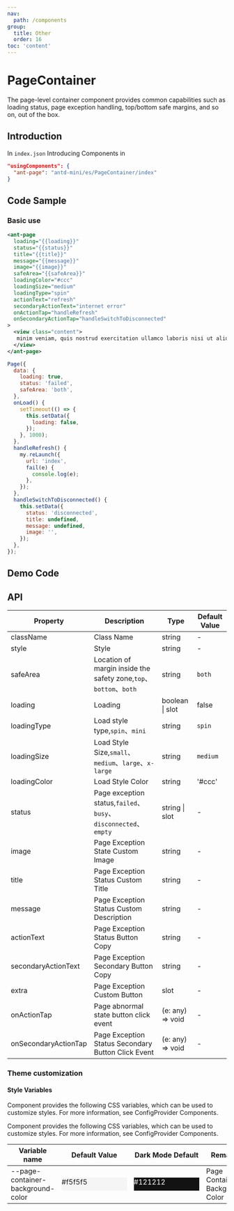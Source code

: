```yaml
---
nav:
  path: /components
group:
  title: Other
  order: 16
toc: 'content'
---
```


# PageContainer

The page-level container component provides common capabilities such as loading status, page exception handling, top/bottom safe margins, and so on, out of the box.

## Introduction

In `index.json` Introducing Components in

```json
"usingComponents": {
  "ant-page": "antd-mini/es/PageContainer/index"
}
```

## Code Sample

### Basic use

```xml
<ant-page
  loading="{{loading}}"
  status="{{status}}"
  title="{{title}}"
  message="{{message}}"
  image="{{image}}"
  safeArea="{{safeArea}}"
  loadingColor="#ccc"
  loadingSize="medium"
  loadingType="spin"
  actionText="refresh"
  secondaryActionText="internet error"
  onActionTap="handleRefresh"
  onSecondaryActionTap="handleSwitchToDisconnected"
>
  <view class="content">
   minim veniam, quis nostrud exercitation ullamco laboris nisi ut aliquip ex ea commodo consequat.
  </view>
</ant-page>
```

```js
Page({
  data: {
    loading: true,
    status: 'failed',
    safeArea: 'both',
  },
  onLoad() {
    setTimeout(() => {
      this.setData({
        loading: false,
      });
    }, 1000);
  },
  handleRefresh() {
    my.reLaunch({
      url: 'index',
      fail(e) {
        console.log(e);
      },
    });
  },
  handleSwitchToDisconnected() {
    this.setData({
      status: 'disconnected',
      title: undefined,
      message: undefined,
      image: '',
    });
  },
});
```

## Demo Code

<code src='../../demo/pages/PageContainer/index'></code>

## API

| Property                 | Description                                                    | Type             | Default Value   |
| -------------------- | ------------------------------------------------------- | ---------------- | -------- |
| className            | Class Name                                                    | string           | -        |
| style                | Style                                                    | string           | -        |
| safeArea             | Location of margin inside the safety zone,`top`、`bottom`、`both`               | string           | `both`   |
| loading              | Loading                                                  | boolean \| slot  | false    |
| loadingType          | Load style type,`spin`、`mini`                            | string           | `spin`   |
| loadingSize          | Load Style Size,`small`、`medium`、`large`、`x-large`     | string           | `medium` |
| loadingColor         | Load Style Color                                            | string           | '#ccc'   |
| status               | Page exception status,`failed`、`busy`、`disconnected`、`empty` | string \| slot   | -        |
| image                | Page Exception State Custom Image                                  | string           | -        |
| title                | Page Exception Status Custom Title                                  | string           | -        |
| message              | Page Exception Status Custom Description                                  | string           | -        |
| actionText           | Page Exception Status Button Copy                                    | string           | -        |
| secondaryActionText  | Page Exception Secondary Button Copy                                | string           | -        |
| extra                | Page Exception Custom Button                                  | slot             | -        |
| onActionTap          | Page abnormal state button click event                                | (e: any) => void | -        |
| onSecondaryActionTap | Page Exception Status Secondary Button Click Event                            | (e: any) => void | -        |

### Theme customization

#### Style Variables

Component provides the following CSS variables, which can be used to customize styles. For more information, see ConfigProvider Components.

Component provides the following CSS variables, which can be used to customize styles. For more information, see ConfigProvider Components.

| Variable name                            | Default Value                                                                            | Dark Mode Default                                                                                    | Remarks             |
| --------------------------------- | --------------------------------------------------------------------------------- | ------------------------------------------------------------------------------------------------- | ---------------- |
| --page-container-background-color | <div style="width: 150px; height: 30px; background-color: #f5f5f5;">#f5f5f5</div> | <div style="width: 150px; height: 30px; background-color: #121212; color: #ffffff;">#121212</div> | Page Container Background Color |
